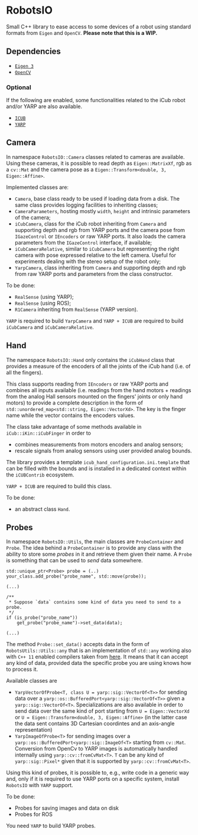 # RobotsIO

Small C++ library to ease access to some devices of a robot using standard
formats from `Eigen` and `OpenCV`. **Please note that this is a WIP.**

## Dependencies

- [`Eigen 3`](http://eigen.tuxfamily.org/index.php?title=Main_Page)
- [`OpenCV`](https://opencv.org/)

### Optional
If the following are enabled, some functionalities related to the iCub robot and/or YARP are also available.

- [`ICUB`](https://github.com/robotology/icub-main)
- [`YARP`](https://github.com/robotology/yarp)

## Camera
In namespace `RobotsIO::Camera` classes related to cameras are available. Using these cameras, it is possible to read depth as `Eigen::MatrixXf`, rgb as a `cv::Mat` and the camera pose as a `Eigen::Transform<double, 3, Eigen::Affine>`.

Implemented classes are:
- `Camera`, base class ready to be used if loading data from a disk. The same class provides logging facilities to inheriting classes;
- `CameraParameters`, hosting mostly `width`, `height` and intrinsic parameters of the camera;
- `iCubCamera`, class for the iCub robot inheriting from `Camera` and supporting
  depth and rgb from YARP ports and the camera pose from `IGazeControl` or `IEncoders` or raw YARP ports. It also loads the camera parameters from the `IGazeControl` interface, if available;
- `iCubCameraRelative`, similar to `iCubCamera` but representing the right
  camera with pose expressed relative to the left camera. Useful for experiments dealing with the stereo setup of the robot only;
- `YarpCamera`, class inheriting from `Camera` and supporting depth and rgb from raw YARP ports and parameters from the class constructor.

To be done:
- `RealSense` (using YARP);
- `RealSense` (using ROS);
- `R1Camera` inheriting from `RealSense` (YARP version).

`YARP` is required to build `YarpCamera` and `YARP + ICUB` are required to build `iCubCamera` and `iCubCameraRelative`.

## Hand

The namespace `RobotsIO::Hand` only contains the `iCubHand` class that
provides a measure of the encoders of all the joints of the iCub hand (i.e. of all the fingers).

This class supports reading from `IEncoders` or raw YARP ports and combines all
inputs available (i.e. readings from the hand motors + readings from the analog
Hall sensors mounted on the fingers' joints or only hand motors) to provide a
complete description in the form of `std::unordered_map<std::string,
Eigen::VectorXd>`.  The key is the finger name while the vector contains the encoders values.

The class take advantage of some methods available in `iCub::iKin::iCubFinger` in order to
- combines measurements from motors encoders and analog sensors;
- rescale signals from analog sensors using user provided analog
bounds.

The library provides a template `icub_hand_configuration.ini.template` that can
be filled with the bounds and is installed in a dedicated context within the `iCUBContrib` ecosystem.

`YARP + ICUB` are required to build this class.

To be done:
- an abstract class `Hand`.

## Probes

In namespace `RobotsIO::Utils`, the main classes are `ProbeContainer`
and `Probe`. The idea behind a `ProbeContainer` is to provide any class 
with the ability to store some *probes* in it and retrieve them given
their name. A `Probe` is something that can be used to *send* data somewhere.

```
std::unique_ptr<Probe> probe = (..)
your_class.add_probe("probe_name", std::move(probe));
```

```
(...)

/**
 * Suppose `data` contains some kind of data you need to send to a probe.
 */
if (is_probe("probe_name"))
    get_probe("probe_name")->set_data(data);

(...)
```

The method `Probe::set_data()` accepts data in the form of
`RobotsUtils::Utils::any` that is an implementation of `std::any` working also
with `C++ 11` enabled compilers taken from
[here](https://github.com/robotology/bayes-filters-lib/blob/master/src/BayesFilters/include/BayesFilters/any.h). It
means that it can accept any kind of data, provided data the specific probe you are using knows how to process it.

Available classes are
- `YarpVectorOfProbe<T, class U = yarp::sig::VectorOf<T>>` for
sending data over a `yarp::os::BufferedPort<yarp::sig::VectorOf<T>>` given a
`yarp::sig::VectorOf<T>`. Specializations are also available in order to send
data over the same kind of port starting from `U = Eigen::VectorXd` or `U =
Eigen::Transform<double, 3, Eigen::Affine>` (in the latter case the data sent contains 3D
Cartesian coordintes and an axis-angle representation)
- `YarpImageOfProbe<T>` for sending images over a
`yarp::os::BufferedPort<yarp::sig::ImageOf<T>` starting from
`cv::Mat`. Conversion from OpenCv to YARP images is automatically handled
internally using `yarp::cv::fromCvMat<T>`. `T` can be any kind of
`yarp::sig::Pixel*` given that it is supported by `yarp::cv::fromCvMat<T>`.

Using this kind of probes, it is possible to, e.g., write code in a generic way and,
only if it is required to use YARP ports on a specific system, install `RobotsIO`
with `YARP` support.

To be done:
- Probes for saving images and data on disk
- Probes for ROS

You need `YARP` to build YARP probes.
